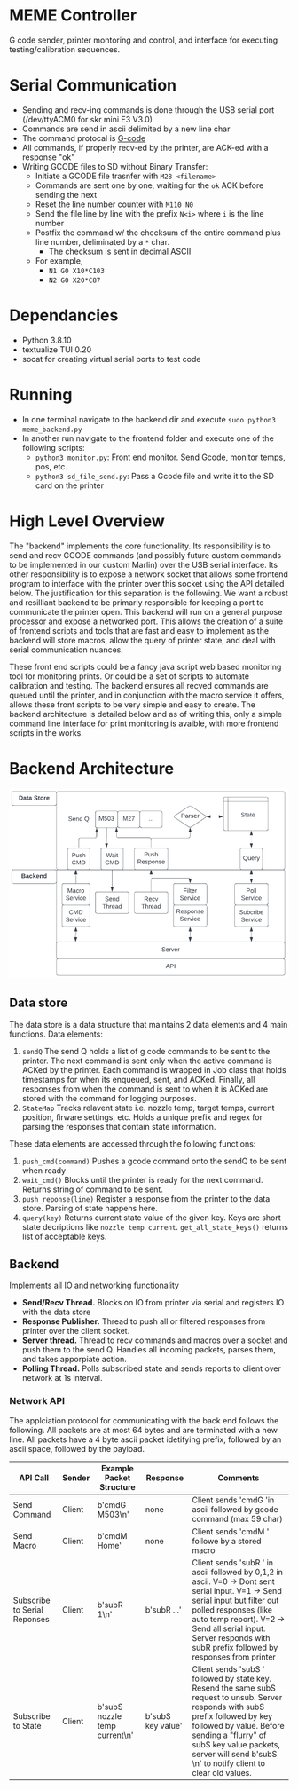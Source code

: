 # MEME Controller

G code sender, printer montoring and control, and interface for executing testing/calibration sequences.

# Serial Communication

* Sending and recv-ing commands is done through the USB serial port (/dev/ttyACM0 for skr mini E3 V3.0)
* Commands are send in ascii delimited by a new line char
* The command protocal is [G-code](../marlin/Marlin_Docs/_gcode/)
* All commands, if properly recv-ed by the printer, are ACK-ed with a response "ok"
* Writing GCODE files to SD without Binary Transfer:
    * Initiate a GCODE file trasnfer with `M28 <filename>`
    * Commands are sent one by one, waiting for the `ok` ACK before sending the next
    * Reset the line number counter with `M110 N0`
    * Send the file line by line with the prefix `N<i>` where `i` is the line number
    * Postfix the command w/ the checksum of the entire command plus line number, deliminated by a `*` char.
        * The checksum is sent in decimal ASCII
    * For example,
        * `N1 G0 X10*C103`
        * `N2 G0 X20*C87`

# Dependancies
* Python 3.8.10
* textualize TUI 0.20
* socat for creating virtual serial ports to test code

# Running
* In one terminal navigate to the backend dir and execute `sudo python3 meme_backend.py`
* In another run navigate to the frontend folder and execute one of the following scripts:
    * `python3 monitor.py`: Front end monitor. Send Gcode, monitor temps, pos, etc. 
    * `python3 sd_file_send.py`: Pass a Gcode file and write it to the SD card on the printer

# High Level Overview

The "backend" implements the core functionality. Its responsibility is to send and recv GCODE commands (and possibly future custom commands to be implemented in our custom Marlin) over the USB serial interface. Its other responsibility is to expose a network socket that allows some frontend program to interface with the printer over this socket using the API detailed below. The justification for this separation is the following. We want a robust and resilliant backend to be primarly responsible for keeping a port to communicate the printer open. This backend will run on a general purpose processor and expose a networked port. This allows the creation of a suite of frontend scripts and tools that are fast and easy to implement as the backend will store macros, allow the query of printer state, and deal with serial communication nuances. 

These front end scripts could be a fancy java script web based monitoring tool for monitoring prints. Or could be a set of scripts to automate calibration and testing. The backend ensures all recved commands are queued until the printer, and in conjunction with the macro service it offers, allows these front scripts to be very simple and easy to create. The backend architecture is detailed below and as of writing this, only a simple command line interface for print monitoring is avaible, with more frontend scripts in the works.

# Backend Architecture

![alt text](MEME_Backend.png)

## Data store
The data store is a data structure that maintains 2 data elements and 4 main functions. Data elements:

1) `sendQ` The send Q holds a list of g code commands to be sent to the printer. The next command is sent only when the active command is ACKed by the printer. Each command is wrapped in Job class that holds timestamps for when its enqueued, sent, and ACKed. Finally, all responses from when the command is sent to when it is ACKed are stored with the command for logging purposes.
2) `StateMap` Tracks relavent state i.e. nozzle temp, target temps, current position, firware settings, etc. Holds a unique prefix and regex for parsing the responses that contain state information.

These data elements are accessed through the following functions:

1) `push_cmd(command)` Pushes a gcode command onto the sendQ to be sent when ready
2) `wait_cmd()` Blocks until the printer is ready for the next command. Returns string of command to be sent.
3) `push_reponse(line)` Register a response from the printer to the data store. Parsing of state happens here.
4) `query(key)` Returns current state value of the given key. Keys are short state decriptions like `nozzle temp current`. `get_all_state_keys()` returns list of acceptable keys.

## Backend
Implements all IO and networking functionality 
* **Send/Recv Thread.** Blocks on IO from printer via serial and registers IO with the data store
* **Response Publisher.** Thread to push all or filtered responses from printer over the client socket.
* **Server thread.** Thread to recv commands and macros over a socket and push them to the send Q. Handles all incoming packets, parses them, and takes apporpiate action.
* **Polling Thread.** Polls subscribed state and sends reports to client over network at 1s interval.

### Network API
The applciation protocol for communicating with the back end follows the following. All packets are at most 64 bytes and are terminated with a new line. All packets have a 4 byte ascii packet idetifying prefix, followed by an ascii space, followed by the payload.

| API Call | Sender | Example Packet Structure | Response | Comments | 
| --- | --- | --- | --- | --- |
| Send Command | Client | b'cmdG M503\n' | none | Client sends 'cmdG 'in ascii followed by gcode command (max 59 char) |
| Send Macro | Client | b'cmdM Home' | none | Client sends 'cmdM ' followe by a stored macro |
| Subscribe to Serial Reponses | Client | b'subR 1\n' | b'subR ...' | Client sends 'subR ' in ascii followed by 0,1,2 in ascii. V=0 -> Dont sent serial input. V=1 -> Send serial input but filter out polled responses (like auto temp report). V=2 -> Send all serial input. Server responds with subR prefix followed by responses from printer |
| Subscribe to State | Client | b'subS nozzle temp current\n' | b'subS key value' | Client sends 'subS ' followed by state key. Resend the same subS request to unsub. Server responds with subS prefix followed by key followed by value. Before sending a "flurry" of subS key value packets, server will send b'subS \n' to notify client to clear old values. |